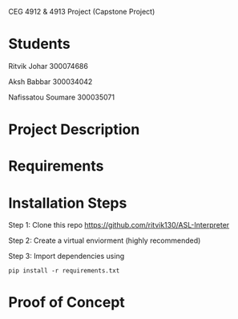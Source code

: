CEG 4912 & 4913 Project (Capstone Project)

# Students

Ritvik Johar 300074686 

Aksh Babbar 300034042

Nafissatou Soumare 300035071

# Project Description

# Requirements

# Installation Steps

Step 1: Clone this repo https://github.com/ritvik130/ASL-Interpreter

Step 2: Create a virtual enviorment (highly recommended)

Step 3: Import dependencies using 

```
pip install -r requirements.txt
```

# Proof of Concept

